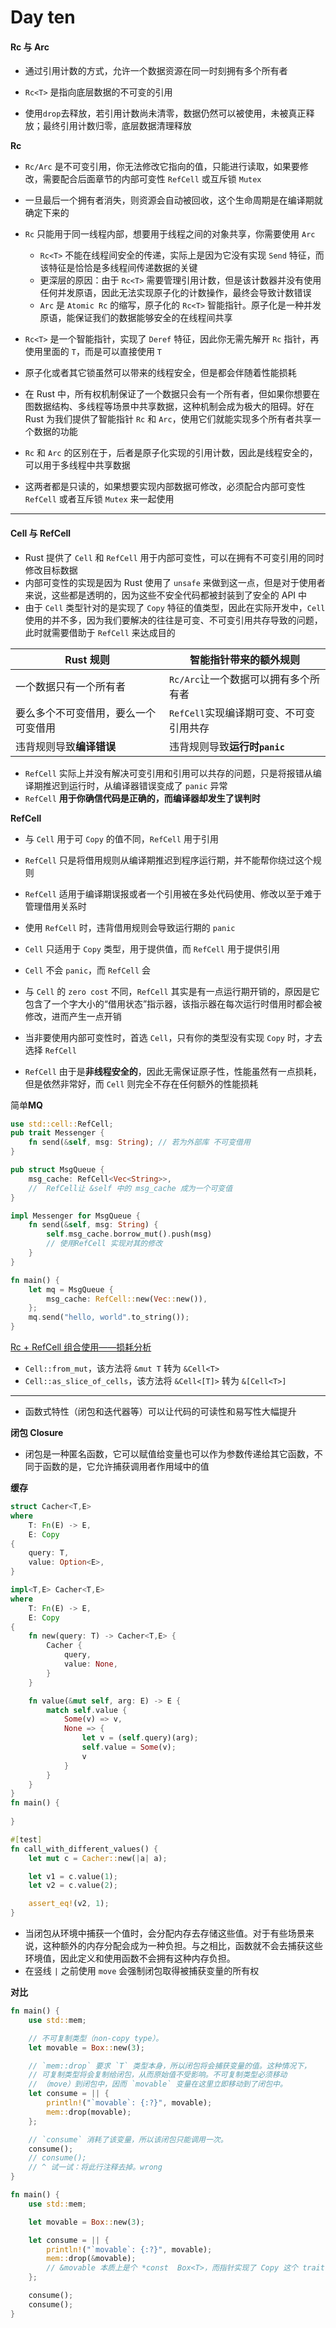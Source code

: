 # Day ten

#### Rc 与 Arc

- 通过引用计数的方式，允许一个数据资源在同一时刻拥有多个所有者

- `Rc<T>` 是指向底层数据的不可变的引用
- 使用`drop`去释放，若引用计数尚未清零，数据仍然可以被使用，未被真正释放；最终引用计数归零，底层数据清理释放



**Rc**

- `Rc/Arc` 是不可变引用，你无法修改它指向的值，只能进行读取，如果要修改，需要配合后面章节的内部可变性 `RefCell` 或互斥锁 `Mutex`
- 一旦最后一个拥有者消失，则资源会自动被回收，这个生命周期是在编译期就确定下来的
- `Rc` 只能用于同一线程内部，想要用于线程之间的对象共享，你需要使用 `Arc`
  - `Rc<T>` 不能在线程间安全的传递，实际上是因为它没有实现 `Send` 特征，而该特征是恰恰是多线程间传递数据的关键
  - 更深层的原因：由于 `Rc<T>` 需要管理引用计数，但是该计数器并没有使用任何并发原语，因此无法实现原子化的计数操作，最终会导致计数错误
  - `Arc` 是 `Atomic Rc` 的缩写，原子化的 `Rc<T>` 智能指针。原子化是一种并发原语，能保证我们的数据能够安全的在线程间共享
- `Rc<T>` 是一个智能指针，实现了 `Deref` 特征，因此你无需先解开 `Rc` 指针，再使用里面的 `T`，而是可以直接使用 `T`



- 原子化或者其它锁虽然可以带来的线程安全，但是都会伴随着性能损耗
- 在 Rust 中，所有权机制保证了一个数据只会有一个所有者，但如果你想要在图数据结构、多线程等场景中共享数据，这种机制会成为极大的阻碍。好在 Rust 为我们提供了智能指针 `Rc` 和 `Arc`，使用它们就能实现多个所有者共享一个数据的功能
- `Rc` 和 `Arc` 的区别在于，后者是原子化实现的引用计数，因此是线程安全的，可以用于多线程中共享数据
- 这两者都是只读的，如果想要实现内部数据可修改，必须配合内部可变性 `RefCell` 或者互斥锁 `Mutex` 来一起使用

---

#### Cell 与 RefCell

-  Rust 提供了 `Cell` 和 `RefCell` 用于内部可变性，可以在拥有不可变引用的同时修改目标数据
- 内部可变性的实现是因为 Rust 使用了 `unsafe` 来做到这一点，但是对于使用者来说，这些都是透明的，因为这些不安全代码都被封装到了安全的 API 中
- 由于 `Cell` 类型针对的是实现了 `Copy` 特征的值类型，因此在实际开发中，`Cell` 使用的并不多，因为我们要解决的往往是可变、不可变引用共存导致的问题，此时就需要借助于 `RefCell` 来达成目的



| Rust 规则                            | 智能指针带来的额外规则                  |
| ------------------------------------ | --------------------------------------- |
| 一个数据只有一个所有者               | `Rc/Arc`让一个数据可以拥有多个所有者    |
| 要么多个不可变借用，要么一个可变借用 | `RefCell`实现编译期可变、不可变引用共存 |
| 违背规则导致**编译错误**             | 违背规则导致**运行时`panic`**           |



- `RefCell` 实际上并没有解决可变引用和引用可以共存的问题，只是将报错从编译期推迟到运行时，从编译器错误变成了 `panic` 异常
- `RefCell` **用于你确信代码是正确的，而编译器却发生了误判时**



**RefCell**

- 与 `Cell` 用于可 `Copy` 的值不同，`RefCell` 用于引用
- `RefCell` 只是将借用规则从编译期推迟到程序运行期，并不能帮你绕过这个规则
- `RefCell` 适用于编译期误报或者一个引用被在多处代码使用、修改以至于难于管理借用关系时
- 使用 `RefCell` 时，违背借用规则会导致运行期的 `panic`



- `Cell` 只适用于 `Copy` 类型，用于提供值，而 `RefCell` 用于提供引用
- `Cell` 不会 `panic`，而 `RefCell` 会
- 与 `Cell` 的 `zero cost` 不同，`RefCell` 其实是有一点运行期开销的，原因是它包含了一个字大小的“借用状态”指示器，该指示器在每次运行时借用时都会被修改，进而产生一点开销
- 当非要使用内部可变性时，首选 `Cell`，只有你的类型没有实现 `Copy` 时，才去选择 `RefCell`
- `RefCell` 由于是**非线程安全的**，因此无需保证原子性，性能虽然有一点损耗，但是依然非常好，而 `Cell` 则完全不存在任何额外的性能损耗



简单**MQ**

```rust
use std::cell::RefCell;
pub trait Messenger {
    fn send(&self, msg: String); // 若为外部库 不可变借用
}

pub struct MsgQueue {
    msg_cache: RefCell<Vec<String>>,
    //  RefCell让 &self 中的 msg_cache 成为一个可变值
}

impl Messenger for MsgQueue {
    fn send(&self, msg: String) {
        self.msg_cache.borrow_mut().push(msg)
        // 使用RefCell 实现对其的修改
    }
}

fn main() {
    let mq = MsgQueue {
        msg_cache: RefCell::new(Vec::new()),
    };
    mq.send("hello, world".to_string());
}

```



[Rc + RefCell 组合使用——损耗分析](https://course.rs/advance/smart-pointer/cell-refcell.html#rc--refcell-%E7%BB%84%E5%90%88%E4%BD%BF%E7%94%A8)



- `Cell::from_mut`，该方法将 `&mut T` 转为 `&Cell<T>`
- `Cell::as_slice_of_cells`，该方法将 `&Cell<[T]>` 转为 `&[Cell<T>]`

---

- 函数式特性（闭包和迭代器等）可以让代码的可读性和易写性大幅提升



**闭包 Closure**

- 闭包是一种匿名函数，它可以赋值给变量也可以作为参数传递给其它函数，不同于函数的是，它允许捕获调用者作用域中的值



**缓存**

```rust
struct Cacher<T,E>
where
    T: Fn(E) -> E,
    E: Copy
{
    query: T,
    value: Option<E>,
}

impl<T,E> Cacher<T,E>
where
    T: Fn(E) -> E,
    E: Copy
{
    fn new(query: T) -> Cacher<T,E> {
        Cacher {
            query,
            value: None,
        }
    }

    fn value(&mut self, arg: E) -> E {
        match self.value {
            Some(v) => v,
            None => {
                let v = (self.query)(arg);
                self.value = Some(v);
                v
            }
        }
    }
}
fn main() {
  
}

#[test]
fn call_with_different_values() {
    let mut c = Cacher::new(|a| a);

    let v1 = c.value(1);
    let v2 = c.value(2);

    assert_eq!(v2, 1);
}

```



- 当闭包从环境中捕获一个值时，会分配内存去存储这些值。对于有些场景来说，这种额外的内存分配会成为一种负担。与之相比，函数就不会去捕获这些环境值，因此定义和使用函数不会拥有这种内存负担。
- 在竖线 `|` 之前使用 `move` 会强制闭包取得被捕获变量的所有权



**对比**

```rust
fn main() {
    use std::mem;

    // 不可复制类型（non-copy type）。
    let movable = Box::new(3);

    // `mem::drop` 要求 `T` 类型本身，所以闭包将会捕获变量的值。这种情况下，
    // 可复制类型将会复制给闭包，从而原始值不受影响。不可复制类型必须移动
    // （move）到闭包中，因而 `movable` 变量在这里立即移动到了闭包中。
    let consume = || {
        println!("`movable`: {:?}", movable);
        mem::drop(movable);
    };

    // `consume` 消耗了该变量，所以该闭包只能调用一次。
    consume();
    // consume();
    // ^ 试一试：将此行注释去掉。wrong
}

```



```rust
fn main() {
    use std::mem;

    let movable = Box::new(3);

    let consume = || {
        println!("`movable`: {:?}", movable);
        mem::drop(&movable); 
        // &movable 本质上是个 *const  Box<T>，而指针实现了 Copy 这个 trait（
    };

    consume();
    consume(); 
}
```